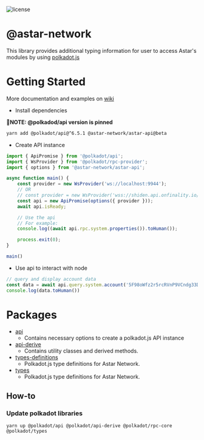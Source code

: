 ![license](https://img.shields.io/badge/License-Apache%202.0-blue?logo=apache&style=flat-square)
# @astar-network

This library provides additional typing information for user to access Astar's modules by using [polkadot.js](https://github.com/polkadot-js/api)

# Getting Started

More documentation and examples on [wiki](https://github.com/webb-tools/astar.js/wiki)

- Install dependencies

**📝NOTE: @polkadod/api version is pinned**

```bash
yarn add @polkadot/api@^6.5.1 @astar-network/astar-api@beta
```

- Create API instance

```ts
import { ApiPromise } from '@polkadot/api';
import { WsProvider } from '@polkadot/rpc-provider';
import { options } from '@astar-network/astar-api';

async function main() {
    const provider = new WsProvider('ws://localhost:9944');
    // OR
    // const provider = new WsProvider('wss://shiden.api.onfinality.io/public-ws');
    const api = new ApiPromise(options({ provider }));
    await api.isReady;

    // Use the api
    // For example:
    console.log((await api.rpc.system.properties()).toHuman());

    process.exit(0);
}

main()
```

- Use api to interact with node

```ts
// query and display account data
const data = await api.query.system.account('5F98oWfz2r5rcRVnP9VCndg33DAAsky3iuoBSpaPUbgN9AJn');
console.log(data.toHuman())
```

# Packages

- [api](./packages/api)
  - Contains necessary options to create a polkadot.js API instance
- [api-derive](./packages/api-derive)
  - Contains utility classes and derived methods.
- [types-definitions](./packages/type-definitions)
  - Polkadot.js type definitions for Astar Network.
- [types](./packages/types)
  - Polkadot.js type definitions for Astar Network.

## How-to

### Update polkadot libraries

```shell
yarn up @polkadot/api @polkadot/api-derive @polkadot/rpc-core @polkadot/types   
```
